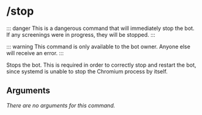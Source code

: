 # /stop

::: danger
This is a dangerous command that will immediately stop the bot. If any screenings were in progress, they will be stopped.
:::

::: warning
This command is only available to the bot owner. Anyone else will receive an error.
:::

Stops the bot. This is required in order to correctly stop and restart the bot, since systemd is unable to stop the
Chromium process by itself.

## Arguments

_There are no arguments for this command._
